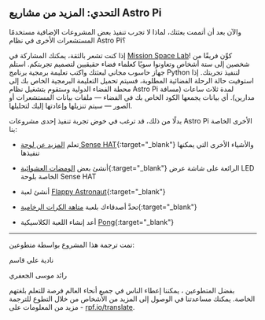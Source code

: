 ## التحدي: المزيد من مشاريع Astro Pi

والآن بعد أن أتممت بعثتك، لماذا لا تجرب تنفيذ بعض المشروعات الإضافية مستخدمًا المستشعرات الأخرى في نظام Astro Pi؟

إذا كنت تشعر بالثقة، يمكنك المشاركة في [Mission Space Lab](https://astro-pi.org/missions/space-lab/)! كوِّن فريقًا من شخصين إلى ستة أشخاص وتعاونوا سويًا كعلماء فضاء حقيقيين لتصميم تجربتكم. استلم جهاز حاسوب مجاني لبعثتك واكتب تعليمة برمجية برنامج Python لتنفيذ تجربتك. إذا استوفيت حالة الرحلة الفضائية المطلوبة، فسيتم تحميل التعليمة البرمجية الخاص بك إلى محطة الفضاء الدولية وستقوم بتشغيل نظام Astro Pi لمدة ثلاث ساعات (مسافة مدارين). أي بيانات يجمعها الكود الخاص بك في الفضاء — ملفات بيانات المستشعرات أو الصور — سيتم تنزيلها وإعادتها إليك لتحليلها.

بدلًا من ذلك، قد ترغب في خوض تجربة تنفيذ إحدى مشروعات Astro Pi الأخرى الخاصة بنا:

+ تعلم [المزيد عن لوحة Sense HAT](https://projects.raspberrypi.org/ar-SA/projects/getting-started-with-the-sense-hat){:target="_blank"} والأشياء الأخرى التي يمكنها تنفيذها

+ أنشئ بعض [الومضات العشوائية](https://projects.raspberrypi.org/ar-SA/projects/sense-hat-random-sparkles){:target="_blank"} الرائعة على شاشة عرض LED الخاصة بلوحة Sense HAT

+ أنشئ لعبة [Flappy Astronaut](https://projects.raspberrypi.org/ar-SA/projects/flappy-astronaut){:target="_blank"}

+ تحدَّ أصدقاءك بلعبة [متاهة الكرات الرخامية](https://projects.raspberrypi.org/ar-SA/projects/sense-hat-marble-maze){:target="_blank"}

+ أعد إنشاء اللعبة الكلاسيكية [Pong](https://projects.raspberrypi.org/ar-SA/projects/sense-hat-pong){:target="_blank"}


***
تمت ترجمة هذا المشروع بواسطة متطوعين:

نادية علي قاسم

رائد موسى الجعفري

بفضل المتطوعين ، يمكننا إعطاء الناس في جميع أنحاء العالم فرصة للتعلم بلغتهم الخاصة. يمكنك مساعدتنا في الوصول إلى المزيد من الأشخاص من خلال التطوع للترجمة - مزيد من المعلومات على [rpf.io/translate](https://rpf.io/translate).